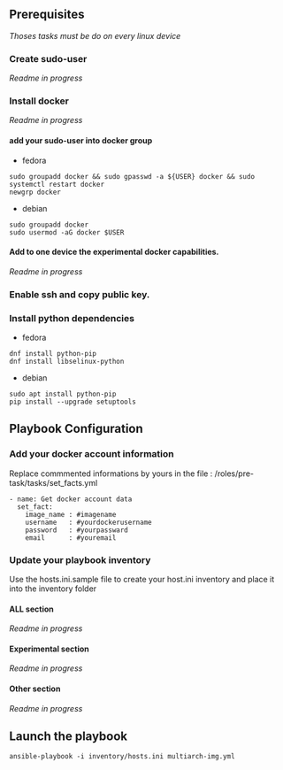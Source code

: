## Prerequisites
*Thoses tasks must be do on every linux device*


### Create sudo-user
*Readme in progress*
### Install docker
*Readme in progress*
#### add your sudo-user into docker group

- fedora
``` 
sudo groupadd docker && sudo gpasswd -a ${USER} docker && sudo systemctl restart docker
newgrp docker
```
- debian
```
sudo groupadd docker
sudo usermod -aG docker $USER
```
#### Add to one device the experimental docker capabilities.
*Readme in progress*

### Enable ssh and copy public key.
### Install python dependencies
- fedora
``` 
dnf install python-pip
dnf install libselinux-python
```
- debian
```
sudo apt install python-pip
pip install --upgrade setuptools
```

## Playbook Configuration
### Add your docker account information
Replace commmented informations by yours
in the file : /roles/pre-task/tasks/set_facts.yml

```
- name: Get docker account data
  set_fact:
    image_name : #imagename
    username   : #yourdockerusername
    password   : #yourpassward
    email      : #youremail
 ```   
### Update your playbook inventory
Use the hosts.ini.sample file to create your host.ini inventory
and place it into the inventory folder
#### ALL section
*Readme in progress*
#### Experimental section
*Readme in progress*
#### Other section
*Readme in progress*

## Launch the playbook
`ansible-playbook -i inventory/hosts.ini multiarch-img.yml`

